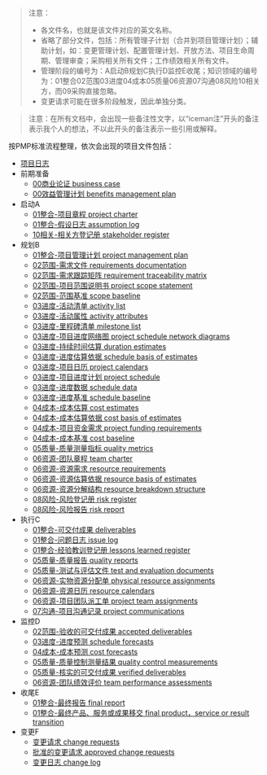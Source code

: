 > 注意：
> - 各文件名，也就是该文件对应的英文名称。
> - 省略了部分文件，包括：所有管理子计划（合并到项目管理计划）；辅助计划，如：变更管理计划、配置管理计划、开放方法、项目生命周期、管理审查；采购相关所有文件；工作绩效相关所有文件。
> - 管理阶段的编号为：A启动B规划C执行D监控E收尾；知识领域的编号为：01整合02范围03进度04成本05质量06资源07沟通08风险10相关方，而09采购直接忽略。
> - 变更请求可能在很多阶段触发，因此单独分类。

> 注意：在所有文档中，会出现一些备注性文字，以“iceman注”开头的备注表示我个人的想法，不以此开头的备注表示一些引用或解释。

按PMP标准流程整理，依次会出现的项目文件包括：
- [项目日志](./99project-diary.md)
- 前期准备
  - [00商业论证 business case](./00business-case.md)
  - [00效益管理计划 benefits management plan](./00benefits-plan.md)
- 启动A
  - [01整合-项目章程 project charter](./A01project-charter.md)
  - [01整合-假设日志 assumption log](./A01assumption-log.md)
  - [10相关-相关方登记册 stakeholder register](./A10stakeholder-register.md)
- 规划B
  - [01整合-项目管理计划 project management plan](./B01project-management-plan.md)
  - [02范围-需求文件 requirements documentation](./B02requirements-documentation.md)
  - [02范围-需求跟踪矩阵 requirement traceability matrix](./B02requirement-traceability-matrix.md)
  - [02范围-项目范围说明书 project scope statement](./B02project-scope-statement.md)
  - [02范围-范围基准 scope baseline](./B02scope-baseline.md)
  - [03进度-活动清单 activity list](./B03activity-list.md)
  - [03进度-活动属性 activity attributes](./B03activity-attributes.md)
  - [03进度-里程碑清单 milestone list](./B03milestone-list.md)
  - [03进度-项目进度网络图 project schedule network diagrams](B03project-schedule-network-diagrams.md)
  - [03进度-持续时间估算 duration estimates](./B03duration-estimates.md)
  - [03进度-进度估算依据 schedule basis of estimates](./B03schedule-basis-of-estimates.md)
  - [03进度-项目日历 project calendars](./B03project-calendars.md)
  - [03进度-项目进度计划 project schedule](./B03project-schedule.md)
  - [03进度-进度数据 schedule data](./B03schedule-data.md)
  - [03进度-进度基准 schedule baseline](./B03schedule-baseline.md)
  - [04成本-成本估算 cost estimates](./B04cost-estimates.md)
  - [04成本-成本估算依据 cost basis of estimates](./B04cost-basis-of-estimates.md)
  - [04成本-项目资金需求 project funding requirements](./B04project-funding-requirements.md)
  - [04成本-成本基准 cost baseline](./B04cost-baseline.md)
  - [05质量-质量测量指标 quality metrics](./B05quality-metrics.md)
  - [06资源-团队章程 team charter](./B06team-charter.md)
  - [06资源-资源需求 resource requirements](./B06resource-requirements.md)
  - [06资源-资源估算依据 resource basis of estimates](./B06resource-basis-of-estimates.md)
  - [06资源-资源分解结构 resource breakdown structure](./B06resource-breakdown-structure.md)
  - [08风险-风险登记册 risk register](./B08risk-register.md)
  - [08风险-风险报告 risk report](./B08risk-report.md)
- 执行C
  - [01整合-可交付成果 deliverables](./C01deliverables.md)
  - [01整合-问题日志 issue log](./C01issue-log.md)
  - [01整合-经验教训登记册 lessons learned register](./C01lessons-learned-register.md)
  - [05质量-质量报告 quality reports](./C05quality-reports.md)
  - [05质量-测试与评估文件 test and evaluation documents](./C05test-and-evaluation-documents.md)
  - [06资源-实物资源分配单 physical resource assignments](./C06physical-resource-assignments.md)
  - [06资源-资源日历 resource calendars](./C06resource-calendars.md)
  - [06资源-项目团队派工单 project team assignments](./C06project-team-assignments.md)
  - [07沟通-项目沟通记录 project communications](./C07project-communications.md)
- 监控D
  - [02范围-验收的可交付成果 accepted deliverables](./D02accepted-deliverables.md)
  - [03进度-进度预测 schedule forecasts](./D03schedule-forecasts.md)
  - [04成本-成本预测 cost forecasts](./D04cost-forecasts.md)
  - [05质量-质量控制测量结果 quality control measurements](./D05quality-control-measurements.md)
  - [05质量-核实的可交付成果 verified deliverables](./D05verified-deliverables.md)
  - [06资源-团队绩效评价 team performance assessments](./D06team-performance-assessments.md)
- 收尾E
  - [01整合-最终报告 final report](./E01final-report.md)
  - [01整合-最终产品、服务或成果移交 final product，service or result transition](./E01final-product-service-or-result-transition.md)
- 变更F
  - [变更请求 change requests](./F00change-requests.md)
  - [批准的变更请求 approved change requests](./F00approved-change-requests.md)
  - [变更日志 change log](./F00change-log.md)